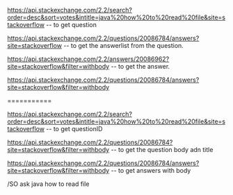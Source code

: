https://api.stackexchange.com/2.2/search?order=desc&sort=votes&intitle=java%20how%20to%20read%20file&site=stackoverflow -- to get question 

https://api.stackexchange.com/2.2/questions/20086784/answers?site=stackoverflow  -- to get the answerlist from the question. 


https://api.stackexchange.com/2.2/answers/20086962?site=stackoverflow&filter=withbody -- to get the answer.


https://api.stackexchange.com/2.2/questions/20086784/answers?site=stackoverflow&filter=withbody



===========

https://api.stackexchange.com/2.2/search?order=desc&sort=votes&intitle=java%20how%20to%20read%20file&site=stackoverflow -- to get questionID

https://api.stackexchange.com/2.2/questions/20086784?site=stackoverflow&filter=withbody  -- to get the question body adn title


https://api.stackexchange.com/2.2/questions/20086784/answers?site=stackoverflow&filter=withbody -- to get answers with body



/SO ask java how to read file
